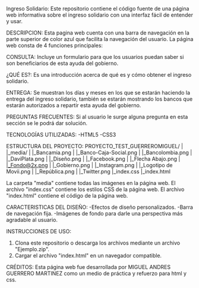 
Ingreso Solidario:
Este repositorio contiene el código fuente de una página web informativa sobre el ingreso solidario con una interfaz fácil de entender y usar.

DESCRIPCION: 
Esta pagina web cuenta con una barra de navegación en la parte superior de color azul que facilita la navegación del usuario. 
La página web consta de 4 funciones principales:

CONSULTA: 
Incluye un formulario para que los usuarios puedan saber si son beneficiarios de esta ayuda del gobierno.

¿QUÉ ES?: 
Es una introducción acerca de qué es y cómo obtener el ingreso solidario.

ENTREGA: 
Se muestran los días y meses en los que se estarán haciendo la entrega del ingreso solidario, también se estarán mostrando los bancos que estarán autorizados a repartir esta ayuda del gobierno.

PREGUNTAS FRECUENTES: 
Si al usuario le surge alguna pregunta en esta sección se le podrá dar solución.

TECNOLOGÍAS UTILIZADAS: 
-HTML5 
-CSS3

ESTRUCTURA DEL PROYECTO:
 PROYECTO_TEST_GUERREROMIGUEL/ 
 |  |_media/ 
    |   |_Bancamia.png 
    |   |_Banco-Caja-Social.png 
    |   |_Bancolombia.png 
    |   |_DaviPlata.png 
    |   |_Diseño.png 
    |   |_Facebook.png 
    |   |_Flecha Abajo.png 
    |   |_Fondo@2x.png 
    |   |_Gobierno.png 
    |   |_Instagram.png 
    |   |_Logotipo de Movii.png 
    |   |_República.png 
    |   |_Twitter.png 
    |_index.css 
    |_index.html

La carpeta "media" contiene todas las imágenes en la página web. 
El archivo "index.css" contiene los estilos CSS de la página web. 
El archivo "index.html" contiene el código de la página web.

CARACTERISTICAS DEL DISEÑO: -Efectos de diseño personalizados. -Barra de navegación fija. -Imágenes de fondo para darle una perspectiva más agradable al usuario.

INSTRUCCIONES DE USO:

1. Clona este repositorio o descarga los archivos mediante un archivo "Ejemplo.zip".
2. Cargar el archivo "index.html" en un navegador compatible.

CRÉDITOS: 
Esta página web fue desarrollada por MIGUEL ANDRES GUERRERO MARTINEZ como un medio de práctica y refuerzo para html y css.